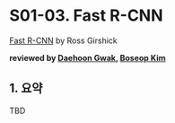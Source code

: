 # S01-03. Fast R-CNN

[Fast R-CNN](https://arxiv.org/abs/1504.08083) by Ross Girshick

**reviewed by [Daehoon Gwak](https://github.com/eogns282), [Boseop Kim](https://github.com/aisolab)**

## 1. 요약

TBD
